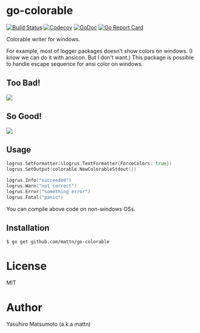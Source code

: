# go-colorable

[![Build Status](https://travis-ci.org/mattn/go-colorable.svg?branch=master)](https://travis-ci.org/mattn/go-colorable)
[![Codecov](https://codecov.io/gh/mattn/go-colorable/branch/master/graph/badge.svg)](https://codecov.io/gh/mattn/go-colorable)
[![GoDoc](https://godoc.org/github.com/mattn/go-colorable?status.svg)](http://godoc.org/github.com/mattn/go-colorable)
[![Go Report Card](https://goreportcard.com/badge/mattn/go-colorable)](https://goreportcard.com/report/mattn/go-colorable)

Colorable writer for windows.

For example, most of logger packages doesn't show colors on windows. (I know we can do it with ansicon. But I don't want.)
This package is possible to handle escape sequence for ansi color on windows.

## Too Bad!

![](https://raw.githubusercontent.com/mattn/go-colorable/gh-pages/bad.png)


## So Good!

![](https://raw.githubusercontent.com/mattn/go-colorable/gh-pages/good.png)

## Usage

```go
logrus.SetFormatter(&logrus.TextFormatter{ForceColors: true})
logrus.SetOutput(colorable.NewColorableStdout())

logrus.Info("succeeded")
logrus.Warn("not correct")
logrus.Error("something error")
logrus.Fatal("panic")
```

You can compile above code on non-windows OSs.

## Installation

```
$ go get github.com/mattn/go-colorable
```

# License

MIT

# Author

Yasuhiro Matsumoto (a.k.a mattn)
